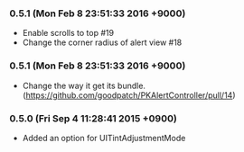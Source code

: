 ### 0.5.1 (Mon Feb 8 23:51:33 2016 +9000)

- Enable scrolls to top #19
- Change the corner radius of alert view #18

### 0.5.1 (Mon Feb 8 23:51:33 2016 +9000)

- Change the way it get its bundle. (https://github.com/goodpatch/PKAlertController/pull/14)

### 0.5.0 (Fri Sep 4 11:28:41 2015 +0900)

- Added an option for UITintAdjustmentMode
